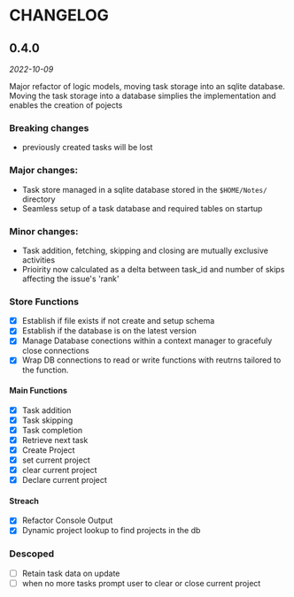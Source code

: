 # CHANGELOG

## 0.4.0
*2022-10-09*

Major refactor of logic models, moving task storage into an sqlite database.
Moving the task storage into a database simplies the implementation and enables the creation of pojects

### Breaking changes
- previously created tasks will be lost

### Major changes:
- Task store managed in a sqlite database stored in the `$HOME/Notes/` directory
- Seamless setup of a task database and required tables on startup

### Minor changes:
- Task addition, fetching, skipping and closing are mutually exclusive activities
- Prioirity now calculated as a delta between task_id and number of skips affecting the issue's 'rank'

### Store Functions
- [x] Establish if file exists if not create and setup schema
- [x] Establish if the database is on the latest version
- [x] Manage Database conections within a context manager to gracefuly close connections
- [x] Wrap DB connections to read or write functions with reutrns tailored to the function.

#### Main Functions
- [x] Task addition
- [x] Task skipping
- [x] Task completion
- [x] Retrieve next task
- [x] Create Project
- [x] set current project
- [x] clear current project
- [x] Declare current project

#### Streach
- [x] Refactor Console Output
- [x] Dynamic project lookup to find projects in the db

### Descoped
- [ ] Retain task data on update
- [ ] when no more tasks prompt user to clear or close current project